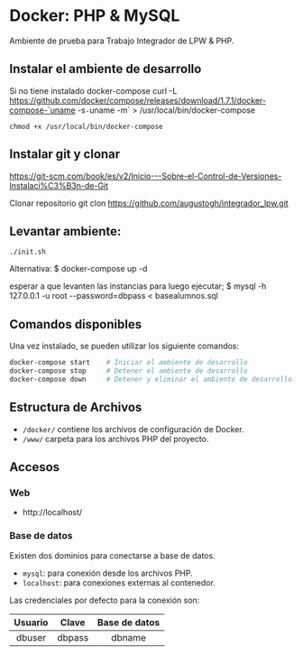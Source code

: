 # Docker: PHP & MySQL

Ambiente de prueba para Trabajo Integrador de LPW & PHP.

## Instalar el ambiente de desarrollo

Si no tiene instalado docker-compose
    curl -L https://github.com/docker/compose/releases/download/1.7.1/docker-compose-`uname -s`-`uname -m` > /usr/local/bin/docker-compose

    chmod +x /usr/local/bin/docker-compose

## Instalar git y clonar
https://git-scm.com/book/es/v2/Inicio---Sobre-el-Control-de-Versiones-Instalaci%C3%B3n-de-Git

Clonar repositorio
    git clon https://github.com/augustogh/integrador_lpw.git 

## Levantar ambiente:
    ./init.sh
    
Alternativa:
  $ docker-compose up -d
    
esperar a que levanten las instancias para luego ejecutar;
  $ mysql -h 127.0.0.1 -u root --password=dbpass < basealumnos.sql

## Comandos disponibles

Una vez instalado, se pueden utilizar los siguiente comandos:

```zsh
docker-compose start    # Iniciar el ambiente de desarrollo
docker-compose stop     # Detener el ambiente de desarrollo
docker-compose down     # Detener y eliminar el ambiente de desarrollo.
```

## Estructura de Archivos

* `/docker/` contiene los archivos de configuración de Docker.
* `/www/` carpeta para los archivos PHP del proyecto.

## Accesos

### Web

* http://localhost/

### Base de datos

Existen dos dominios para conectarse a base de datos.

* `mysql`: para conexión desde los archivos PHP.
* `localhost`: para conexiones externas al contenedor.

Las credenciales por defecto para la conexión son:

| Usuario | Clave | Base de datos |
|:---:|:---:|:---:|
| dbuser | dbpass | dbname |
